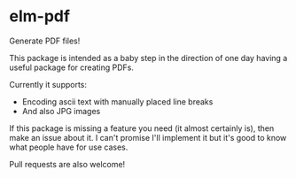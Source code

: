 # elm-pdf

Generate PDF files!

This package is intended as a baby step in the direction of one day having a useful package for creating PDFs.

Currently it supports:
- Encoding ascii text with manually placed line breaks
- And also JPG images

If this package is missing a feature you need (it almost certainly is), then make an issue about it.
I can't promise I'll implement it but it's good to know what people have for use cases.

Pull requests are also welcome!
